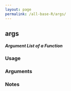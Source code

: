 ```yaml
---
layout: page
permalink: /all-base-R/args/
---
```


## __args__

#### _Argument List of a Function_

### Usage

### Arguments

### Notes
